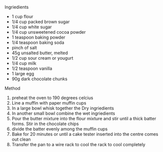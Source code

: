 Ingriedients
- 1 cup flour
- 1/4 cup packed brown sugar
- 1/4 cup white sugar 
- 1/4 cup unsweetened cocoa powder
- 1 teaspoon baking powder
- 1/4 teaspoon baking soda
- pinch of salt
- 45g unsalted butter, melted
- 1/2 cup sour cream or yougurt 
- 1/4 cup milk
- 1/2 teaspoon vanilla
- 1 large egg
- 90g dark chocolate chunks

Method 
1. preheat the oven to 190 degrees celcius
2. Line a muffin with paper muffin cups
3. In a large bowl whisk together the Dry ingriedients
4. In another small bowl combine the wet ingriedients
5. Pour the butter mixture into the flour mixture and stir until a thick batter forms. Stir in the chocolate chips
6. divide the batter evenly among the muffin cups
7. Bake for 20 minutes or until a cake tester inserted into the centre comes out clean
8. Transfer the pan to a wire rack to cool the rack to cool completely 

